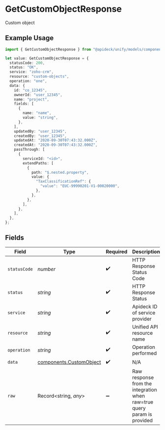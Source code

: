 # GetCustomObjectResponse

Custom object

## Example Usage

```typescript
import { GetCustomObjectResponse } from "@apideck/unify/models/components";

let value: GetCustomObjectResponse = {
  statusCode: 200,
  status: "OK",
  service: "zoho-crm",
  resource: "custom-objects",
  operation: "one",
  data: {
    id: "co_12345",
    ownerId: "user_12345",
    name: "project",
    fields: [
      {
        name: "name",
        value: "string",
      },
    ],
    updatedBy: "user_12345",
    createdBy: "user_12345",
    updatedAt: "2020-09-30T07:43:32.000Z",
    createdAt: "2020-09-30T07:43:32.000Z",
    passThrough: [
      {
        serviceId: "<id>",
        extendPaths: [
          {
            path: "$.nested.property",
            value: {
              "TaxClassificationRef": {
                "value": "EUC-99990201-V1-00020000",
              },
            },
          },
        ],
      },
    ],
  },
};
```

## Fields

| Field                                                                   | Type                                                                    | Required                                                                | Description                                                             | Example                                                                 |
| ----------------------------------------------------------------------- | ----------------------------------------------------------------------- | ----------------------------------------------------------------------- | ----------------------------------------------------------------------- | ----------------------------------------------------------------------- |
| `statusCode`                                                            | *number*                                                                | :heavy_check_mark:                                                      | HTTP Response Status Code                                               | 200                                                                     |
| `status`                                                                | *string*                                                                | :heavy_check_mark:                                                      | HTTP Response Status                                                    | OK                                                                      |
| `service`                                                               | *string*                                                                | :heavy_check_mark:                                                      | Apideck ID of service provider                                          | zoho-crm                                                                |
| `resource`                                                              | *string*                                                                | :heavy_check_mark:                                                      | Unified API resource name                                               | custom-objects                                                          |
| `operation`                                                             | *string*                                                                | :heavy_check_mark:                                                      | Operation performed                                                     | one                                                                     |
| `data`                                                                  | [components.CustomObject](../../models/components/customobject.md)      | :heavy_check_mark:                                                      | N/A                                                                     |                                                                         |
| `raw`                                                                   | Record<string, *any*>                                                   | :heavy_minus_sign:                                                      | Raw response from the integration when raw=true query param is provided |                                                                         |